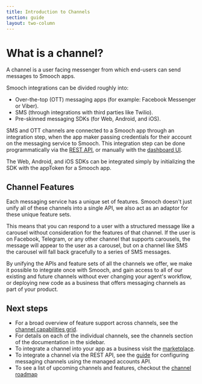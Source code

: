 ```yaml
---
title: Introduction to Channels
section: guide
layout: two-column
---
```


# What is a channel?

A channel is a user facing messenger from which end-users can send messages to Smooch apps.

Smooch integrations can be divided roughly into:
* Over-the-top (OTT) messaging apps (for example: Facebook Messenger or Viber).
* SMS (through integrations with third parties like Twilio).
* Pre-skinned messaging SDKs (for Web, Android, and iOS).

SMS and OTT channels are connected to a Smooch app through an integration step, when the app maker passing credentials for their account on the messaging service to Smooch. This integration step can be done programmatically via the [REST API](/guide/configuring-messaging-channels/), or manually with the [dashboard UI](https://app.smooch.io/integrations/categories/customer-channels).

The Web, Android, and iOS SDKs can be integrated simply by initializing the SDK with the appToken for a Smooch app.

## Channel Features

Each messaging service has a unique set of features. Smooch doesn't just unify all of these channels into a single API, we also act as an adaptor for these unique feature sets.

This means that you can respond to a user with a structured message like a carousel without consideration for the features of that channel. If the user is on Facebook, Telegram, or any other channel that supports carousels, the message will appear to the user as a carousel, but on a channel like SMS the carousel will fall back gracefully to a series of SMS messages.

By unifying the APIs and feature sets of all the channels we offer, we make it possible to integrate once with Smooch, and gain access to all of our existing and future channels without ever changing your agent's workflow, or deploying new code as a business that offers messaging channels as part of your product.

## Next steps
* For a broad overview of feature support across channels, see the [channel capabilities grid](/guide/channel-capabilities/).
* For details on each of the individual channels, see the channels section of the documentation in the sidebar.
* To integrate a channel into your app as a business visit the [marketplace](https://app.smooch.io/integrations/categories/customer-channels).
* To integrate a channel via the REST API, see the [guide](/guide/configuring-messaging-channels/) for configuring messaging channels using the managed accounts API.
* To see a list of upcoming channels and features, checkout the [channel roadmap](/guide/#channel-roadmap)
